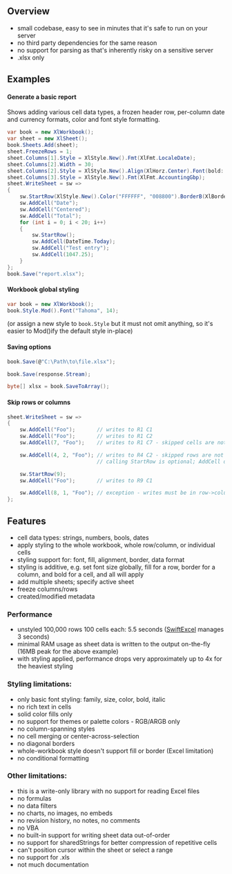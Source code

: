 ## Overview

- small codebase, easy to see in minutes that it's safe to run on your server
- no third party dependencies for the same reason
- no support for parsing as that's inherently risky on a sensitive server
- .xlsx only

## Examples

#### Generate a basic report

Shows adding various cell data types, a frozen header row, per-column date and currency formats, color and font style formatting.

```csharp
var book = new XlWorkbook();
var sheet = new XlSheet();
book.Sheets.Add(sheet);
sheet.FreezeRows = 1;
sheet.Columns[1].Style = XlStyle.New().Fmt(XlFmt.LocaleDate);
sheet.Columns[2].Width = 30;
sheet.Columns[2].Style = XlStyle.New().Align(XlHorz.Center).Font(bold: true);
sheet.Columns[3].Style = XlStyle.New().Fmt(XlFmt.AccountingGbp);
sheet.WriteSheet = sw =>
{
    sw.StartRow(XlStyle.New().Color("FFFFFF", "008800").BorderB(XlBorder.Medium).Align(XlVert.Center), height: 32);
    sw.AddCell("Date");
    sw.AddCell("Centered");
    sw.AddCell("Total");
    for (int i = 0; i < 20; i++)
    {
        sw.StartRow();
        sw.AddCell(DateTime.Today);
        sw.AddCell("Test entry");
        sw.AddCell(1047.25);
    }
};
book.Save("report.xlsx");
```

#### Workbook global styling

```csharp
var book = new XlWorkbook();
book.Style.Mod().Font("Tahoma", 14);
```

(or assign a new style to `book.Style` but it must not omit anything, so it's easier to Mod()ify the default style in-place)


#### Saving options

```csharp
book.Save(@"C:\Path\to\file.xlsx");

book.Save(response.Stream);

byte[] xlsx = book.SaveToArray();
```

#### Skip rows or columns

```csharp
sheet.WriteSheet = sw =>
{
    sw.AddCell("Foo");       // writes to R1 C1
    sw.AddCell("Foo");       // writes to R1 C2
    sw.AddCell(7, "Foo");    // writes to R1 C7 - skipped cells are not written to xlsx

    sw.AddCell(4, 2, "Foo"); // writes to R4 C2 - skipped rows are not written to xlsx
                             // calling StartRow is optional; AddCell directly to R4 is OK

    sw.StartRow(9);
    sw.AddCell("Foo");       // writes to R9 C1

    sw.AddCell(8, 1, "Foo"); // exception - writes must be in row->column order
};
```

## Features
- cell data types: strings, numbers, bools, dates
- apply styling to the whole workbook, whole row/column, or individual cells
- styling support for: font, fill, alignment, border, data format
- styling is additive, e.g. set font size globally, fill for a row, border for a column, and bold for a cell, and all will apply
- add multiple sheets; specify active sheet
- freeze columns/rows
- created/modified metadata

### Performance
- unstyled 100,000 rows 100 cells each: 5.5 seconds ([SwiftExcel](https://github.com/RomanPavelko/SwiftExcel) manages 3 seconds)
- minimal RAM usage as sheet data is written to the output on-the-fly (16MB peak for the above example)
- with styling applied, performance drops very approximately up to 4x for the heaviest styling

### Styling limitations:
- only basic font styling: family, size, color, bold, italic
- no rich text in cells
- solid color fills only
- no support for themes or palette colors - RGB/ARGB only
- no column-spanning styles
- no cell merging or center-across-selection
- no diagonal borders
- whole-workbook style doesn't support fill or border (Excel limitation)
- no conditional formatting

### Other limitations:
- this is a write-only library with no support for reading Excel files
- no formulas
- no data filters
- no charts, no images, no embeds
- no revision history, no notes, no comments
- no VBA
- no built-in support for writing sheet data out-of-order
- no support for sharedStrings for better compression of repetitive cells
- can't position cursor within the sheet or select a range
- no support for .xls
- not much documentation
